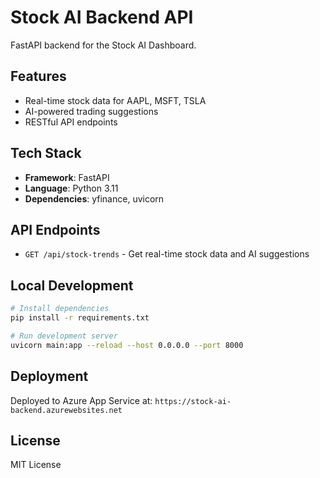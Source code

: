 # Stock AI Backend API

FastAPI backend for the Stock AI Dashboard.

## Features

- Real-time stock data for AAPL, MSFT, TSLA
- AI-powered trading suggestions
- RESTful API endpoints

## Tech Stack

- **Framework**: FastAPI
- **Language**: Python 3.11
- **Dependencies**: yfinance, uvicorn

## API Endpoints

- `GET /api/stock-trends` - Get real-time stock data and AI suggestions

## Local Development

```bash
# Install dependencies
pip install -r requirements.txt

# Run development server
uvicorn main:app --reload --host 0.0.0.0 --port 8000
```

## Deployment

Deployed to Azure App Service at: `https://stock-ai-backend.azurewebsites.net`

## License

MIT License
